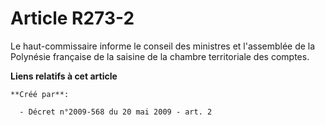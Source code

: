 # Article R273-2

Le haut-commissaire informe le conseil des ministres et l'assemblée de la Polynésie française de la saisine de la chambre
territoriale des comptes.

**Liens relatifs à cet article**

	**Créé par**:

	  - Décret n°2009-568 du 20 mai 2009 - art. 2
